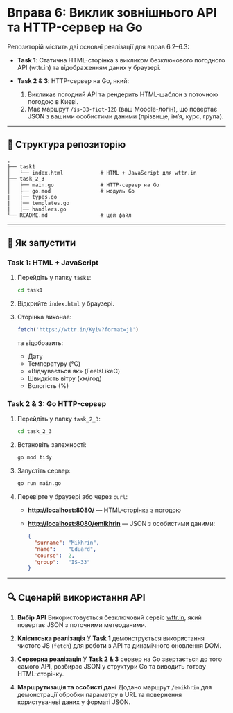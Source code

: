 # Вправа 6: Виклик зовнішнього API та HTTP-сервер на Go

Репозиторій містить дві основні реалізації для вправ 6.2–6.3:

* **Task 1**: Статична HTML-сторінка з викликом безключового погодного API (wttr.in) та відображенням даних у браузері.
* **Task 2 & 3**: HTTP-сервер на Go, який:

    1. Викликає погодний API та рендерить HTML-шаблон з поточною погодою в Києві.
    2. Має маршрут `/is-33-fiot-126` (ваш Moodle-логін), що повертає JSON з вашими особистими даними (прізвище, ім’я, курс, група).

---

## 📂 Структура репозиторію

```
.
├── task1
│   └── index.html            # HTML + JavaScript для wttr.in
├── task_2_3
│   ├── main.go               # HTTP-сервер на Go
│   ├── go.mod                # модуль Go
|   |── types.go
|   |── templates.go
|   |── handlers.go
└── README.md                 # цей файл
```

---

## 🚀 Як запустити

### Task 1: HTML + JavaScript

1. Перейдіть у папку `task1`:

   ```bash
   cd task1
   ```
2. Відкрийте `index.html` у браузері.
3. Сторінка виконає:

   ```js
   fetch('https://wttr.in/Kyiv?format=j1')
   ```

   та відобразить:

    * Дату
    * Температуру (°C)
    * «Відчувається як» (FeelsLikeC)
    * Швидкість вітру (км/год)
    * Вологість (%)

### Task 2 & 3: Go HTTP-сервер

1. Перейдіть у папку `task_2_3`:

   ```bash
   cd task_2_3
   ```
2. Встановіть залежності:

   ```bash
   go mod tidy
   ```
3. Запустіть сервер:

   ```bash
   go run main.go
   ```
4. Перевірте у браузері або через `curl`:

    * **[http://localhost:8080/](http://localhost:8080/)**
      — HTML-сторінка з погодою
    * **[http://localhost:8080/emikhrin](http://localhost:8080/is-33-fiot-126)**
      — JSON з особистими даними:

      ```json
      {
        "surname": "Mikhrin",
        "name":    "Eduard",
        "course":  2,
        "group":   "IS-33"
      }
      ```

---

## 🔍 Сценарій використання API

1. **Вибір API**
   Використовується безключовий сервіс [wttr.in](https://wttr.in), який повертає JSON з поточними метеоданими.

2. **Клієнтська реалізація**
   У **Task 1** демонструється використання чистого JS (`fetch`) для роботи з API та динамічного оновлення DOM.

3. **Серверна реалізація**
   У **Task 2 & 3** сервер на Go звертається до того самого API, розбирає JSON у структури Go та виводить готову HTML-сторінку.

4. **Маршрутизація та особисті дані**
   Додано маршрут `/emikhrin` для демонстрації обробки параметру в URL та повернення користувачеві даних у форматі JSON.
